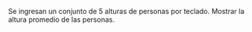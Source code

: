 Se ingresan un conjunto de 5 alturas de personas por teclado. Mostrar la altura promedio de las personas.